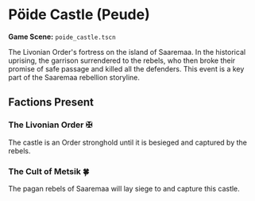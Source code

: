 # Pöide Castle (Peude)

**Game Scene:** `poide_castle.tscn`

The Livonian Order's fortress on the island of Saaremaa. In the historical uprising, the garrison surrendered to the rebels, who then broke their promise of safe passage and killed all the defenders. This event is a key part of the Saaremaa rebellion storyline.

## Factions Present

### The Livonian Order ✠ 
The castle is an Order stronghold until it is besieged and captured by the rebels.

### The Cult of Metsik 🍀
The pagan rebels of Saaremaa will lay siege to and capture this castle.
